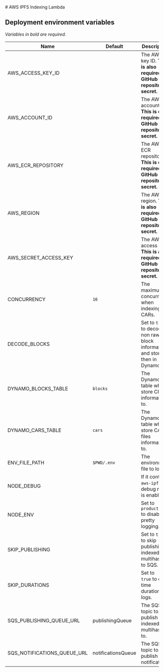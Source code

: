 # AWS IPFS Indexing Lambda

## Deployment environment variables

_Variables in bold are required._

| Name                        | Default            | Description                                                                    |
| --------------------------- | ------------------ | ------------------------------------------------------------------------------ |
| AWS_ACCESS_KEY_ID           |                    | The AWS key ID. **This is also required as GitHub repository secret.**         |
| AWS_ACCOUNT_ID              |                    | The AWS account id. **This is only required as GitHub repository secret.**     |
| AWS_ECR_REPOSITORY          |                    | The AWS ECR repository. **This is only required as GitHub repository secret.** |
| AWS_REGION                  |                    | The AWS region. **This is also required as GitHub repository secret.**         |
| AWS_SECRET_ACCESS_KEY       |                    | The AWS access key. **This is also required as GitHub repository secret.**     |
| CONCURRENCY                 | `16`               | The maximum concurrency when indexing CARs.                                    |
| DECODE_BLOCKS               |                    | Set to `true` to decode non raw block information and store then in DynamoDB   |
| DYNAMO_BLOCKS_TABLE         | `blocks`           | The DynamoDB table where store CIDs informations to.                           |
| DYNAMO_CARS_TABLE           | `cars`             | The DynamoDB table where store CAR files informations to.                      |
| ENV_FILE_PATH               | `$PWD/.env`        | The environment file to load.                                                  |
| NODE_DEBUG                  |                    | If it contains `aws-ipfs`, debug mode is enabled.                              |
| NODE_ENV                    |                    | Set to `production` to disable pretty logging.                                 |
| SKIP_PUBLISHING             |                    | Set to `true` to skip publishing indexed multihashes to SQS.                   |
| SKIP_DURATIONS              |                    | Set to `true` to omit time durations in logs.                                  |
| SQS_PUBLISHING_QUEUE_URL    | publishingQueue    | The SQS topic to publish indexed multihashes to.                               |
| SQS_NOTIFICATIONS_QUEUE_URL | notificationsQueue | The SQS topic to publish notifications                                         |
